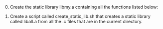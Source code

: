 0. Create the static library libmy.a containing all the functions listed below:


1. Create a script called create_static_lib.sh that creates a static library called liball.a from all the .c files that are in the current directory.

